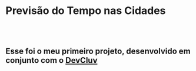 <h1>Previsão do Tempo nas Cidades</h1>
<br>
<br>
<h2>Esse foi o meu primeiro projeto, desenvolvido em conjunto com o <a href="https://rodolfomori.com.br/devclub">DevCluv</a></h2>
